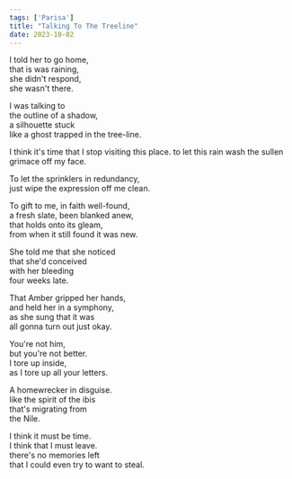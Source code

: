 ```yaml
---
tags: ['Parisa']
title: "Talking To The Treeline"
date: 2023-10-02
---
```


I told her to go home,  
that is was raining,  
she didn't respond,  
she wasn't there.

I was talking to  
the outline of a shadow,  
a silhouette stuck  
like a ghost trapped in the tree-line.

I think it's time that I stop visiting this place.
to let this rain wash the sullen grimace off my face.

To let the sprinklers in redundancy,  
just wipe the expression off me clean.

To gift to me, in faith well-found,  
a fresh slate, been blanked anew,  
that holds onto its gleam,  
from when it still found it was new.

She told me that she noticed  
that she'd conceived  
with her bleeding  
four weeks late.

That Amber gripped her hands,  
and held her in a symphony,  
as she sung that it was  
all gonna turn out just okay.

You're not him,  
but you're not better.  
I tore up inside,  
as I tore up all your letters.

A homewrecker in disguise.  
like the spirit of the ibis  
that's migrating from  
the Nile.

I think it must be time.  
I think that I must leave.  
there's no memories left  
that I could even try to want to steal.
